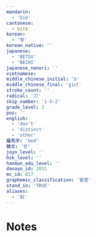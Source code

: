 ```yaml
---
mandarin:
  - 'bié'
cantonese:
  - bit6
korean:
  - '별'
korean_native: ''
japanese:
  - 'BETSU'
  - 'BECHI'
japanese_nanori: ''
vietnamese:
middle_chinese_initial: 'b'
middle_chinese_final: 'ɣiᴇt'
stroke_count: ''
radical: '刀'
skip_number: '1-5-2'
grade_level: 2
pos: ''
english:
  - 'don’t'
  - 'distinct'
  - 'other'
羅馬字: 'bed'
韓文: '벋'
joyo_level: ''
hsk_level: ''
hanmun_edu_level: ''
danayo_id: 2031
mc_id: 657
graphemic_classification: '會意'
stand_in: 'TRUE'
aliases:
  - '别'
---
```


# Notes
